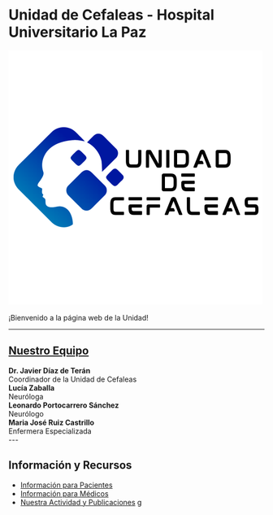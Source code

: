 # Unidad de Cefaleas - Hospital Universitario La Paz
![Logo de la unidad](logo-unidad.png)

¡Bienvenido a la página web de la Unidad!

---

## [Nuestro Equipo](./nuestro-equipo.html)

<div class="team-grid">

  <!-- COLUMNA IZQUIERDA -->
  <div class="column">
    <div class="person">
      <strong>Dr. Javier Díaz de Terán</strong><br>
      Coordinador de la Unidad de Cefaleas
    </div>
    <div class="person">
      <strong>Lucía Zaballa</strong><br>
      Neuróloga
    </div>
  </div>

  <!-- COLUMNA DERECHA -->
  <div class="column">
    <div class="person">
      <strong>Leonardo Portocarrero Sánchez</strong><br>
      Neurólogo
    </div>
    <div class="person">
      <strong>Maria José Ruiz Castrillo</strong><br>
      Enfermera Especializada
    </div>
  </div>

</div>
---

## Información y Recursos

  *   [Información para Pacientes](./informacion-paciente.html)
  *   [Información para Médicos](./informacion-medicos.html)
  *   [Nuestra Actividad y Publicaciones](./publicaciones.html)
g
